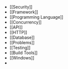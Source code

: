 - [[Security]]
- [[Framework]]
- [[Programming Language]]
- [[Concurrency]]
- [[API]]
- [[HTTP]]
- [[Database]]
- [[Problems]]
- [[Testing]]
- [[Build Tools]]
- [[Windows]]
-